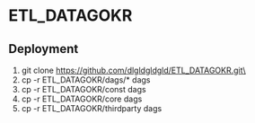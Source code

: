 # ETL_DATAGOKR


## Deployment
1. git clone https://github.com/dlgldgldgld/ETL_DATAGOKR.git\
2. cp -r ETL_DATAGOKR/dags/* dags
3. cp -r ETL_DATAGOKR/const dags
4. cp -r ETL_DATAGOKR/core dags
5. cp -r ETL_DATAGOKR/thirdparty dags
